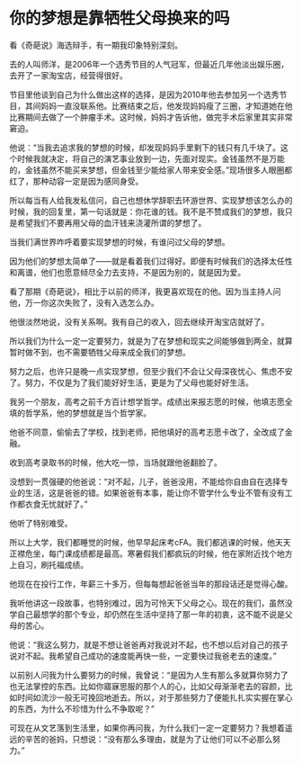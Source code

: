 # 你的梦想是靠牺牲父母换来的吗

看《奇葩说》海选辩手，有一期我印象特别深刻。 

去的人叫师洋，是2006年一个选秀节目的人气冠军，但最近几年他淡出娱乐圈，去开了一家淘宝店，经营得很好。 

节目里他谈到自己为什么做出这样的选择，是因为2010年他去参加另一个选秀节目，其间妈妈一直没联系他。比赛结束之后，他发现妈妈瘦了三圈，才知道她在他比赛期间去做了一个肿瘤手术。这时候，妈妈才告诉他，做完手术后家里其实非常窘迫。 

他说：“当我去追求我的梦想的时候，却发现妈妈手里剩下的钱只有几千块了。这个时候我就决定，将自己的演艺事业放到一边，先面对现实。金钱虽然不是万能的，金钱虽然不能买来梦想，但金钱至少能给家人带来安全感。”现场很多人眼圈都红了，那种动容一定是因为感同身受。 

所以每当有人给我发私信问，自己也想休学辞职去环游世界、实现梦想该怎么办的时候，我的回复里，第一句话就是：你花谁的钱。我不是不赞成我们的梦想，我只是希望我们不要再用父母的血汗钱来浇灌所谓的梦想了。 

当我们满世界咋呼着要实现梦想的时候，有谁问过父母的梦想。 

因为他们的梦想太简单了——就是看着我们过得好。即便有时候我们的选择太任性和离谱，他们也愿意倾尽全力去支持，不是因为别的，就是因为爱。 

看了那期《奇葩说》，相比于以前的师洋，我更喜欢现在的他。因为当主持人问他，万一你这次失败了，没有入选怎么办。 

他很淡然地说，没有关系啊。我有自己的收入，回去继续开淘宝店就好了。 

所以我们为什么一定一定要努力，就是为了在梦想和现实之间能够做到两全，就算暂时做不到，也不需要牺牲父母来成全我们的梦想。 

努力之后，也许只是晚一点实现梦想，但至少我们不会让父母深夜忧心、焦虑不安了。努力，不仅是为了我们能好好生活，更是为了父母也能好好生活。 

我另一个朋友，高考之前千方百计想学哲学。成绩出来报志愿的时候，他填志愿全填的哲学系，他的梦想就是当个哲学家。 

他爸不同意，偷偷去了学校，找到老师，把他填好的高考志愿卡改了，全改成了金融。 

收到高考录取书的时候，他大吃一惊，当场就跟他爸翻脸了。 

没想到一贯强硬的他爸说：“对不起，儿子，爸爸没用，不能给你自由自在选择专业的生活，这是爸爸的错。如果爸爸有本事，能让你不管学什么专业不管有没有工作都衣食无忧就好了。” 

他听了特别难受。 

所以上大学，我们都睡觉的时候，他早早起床考cFA。我们都逃课的时候，他天天正襟危坐，每门课成绩都是最高。寒暑假我们都疯玩的时候，他在家附近找个地方上自习，刷托福成绩。 

他现在在投行工作，年薪三十多万，但每每想起爸爸当年的那段话还是觉得心酸。 

我听他讲这一段故事，也特别难过，因为可怜天下父母之心。现在的我们，虽然没学自己最想学的那个专业，却仍然在生活中坚持了那一年的初衷，这不能不说是父母的苦心。 

他说：“我这么努力，就是不想让爸爸再对我说对不起，也不想以后对自己的孩子说对不起。我希望自己成功的速度能再快一些，一定要快过我爸老去的速度。” 

以前别人问我为什么要努力的时候，我曾说：“是因为人生有那么多就算你努力了也无法掌控的东西。比如你寤寐思服的那个人的心，比如父母渐渐老去的容颜，比如时间如流沙一般无可挽回地逝去。所以，对于那些努力了便能扎扎实实握在掌心的东西，为什么不珍惜为什么不争取呢？” 

可现在从文艺落到生活里，如果你再问我，为什么我们一定一定要努力？我想着遥远的辛苦的爸妈，只想说：“没有那么多理由，就是为了让他们可以不必那么努力。”